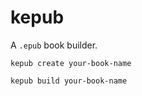 # kepub

A `.epub` book builder.

```shell
kepub create your-book-name

kepub build your-book-name
```
